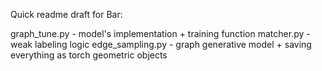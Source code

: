 Quick readme draft for Bar:

graph_tune.py - model's implementation + training function
matcher.py - weak labeling logic
edge_sampling.py - graph generative model + saving everything as torch geometric objects
